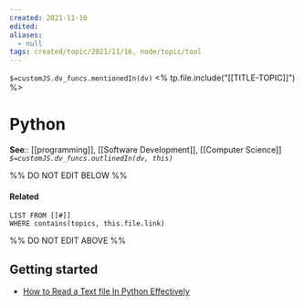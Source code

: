 ```yaml
---
created: 2021-11-16 
edited: 
aliases:
  - null
tags: created/topic/2021/11/16, node/topic/tool
---
```


`$=customJS.dv_funcs.mentionedIn(dv)`
<% tp.file.include("[[TITLE-TOPIC]]") %>


# Python

**See**:: [[programming]], [[Software Development]], [[Computer Science]]
*`$=customJS.dv_funcs.outlinedIn(dv, this)`*

%% DO NOT EDIT BELOW %%
#### Related 
```dataview
LIST FROM [[#]]
WHERE contains(topics, this.file.link)
```
%% DO NOT EDIT ABOVE %%
## Getting started

 - [How to Read a Text file In Python Effectively](https://www.pythontutorial.net/python-basics/python-read-text-file/) 
